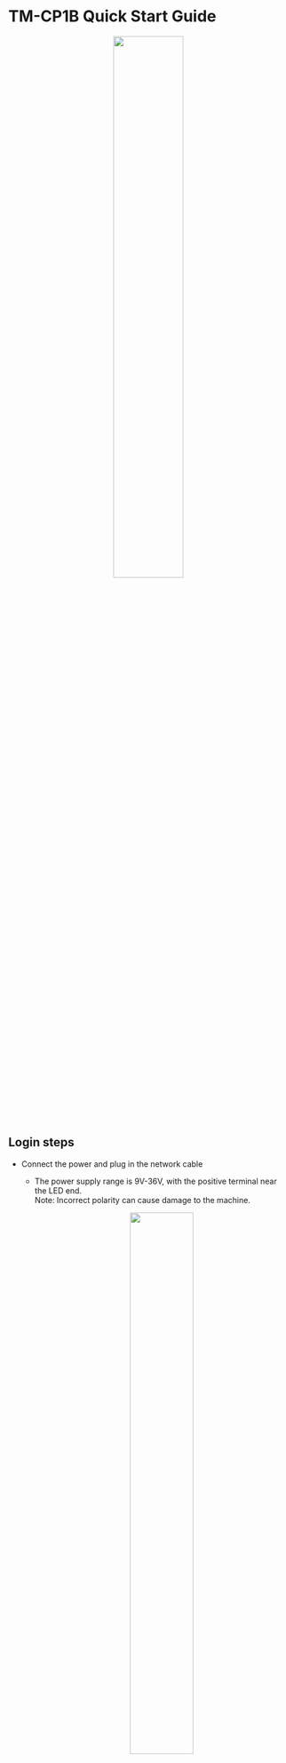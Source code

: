 # TM-CP1B Quick Start Guide
<div align=center>  <img src=".\image\image.png" width=50%></div>

## Login steps
- Connect the power and plug in the network cable
    -   The power supply range is 9V-36V, with the positive terminal near the LED end. <br>Note: Incorrect polarity can cause damage to the machine.
        <div align=center>  <img src=".\image\image-1.png" width=50%></div>

    -   The default network connection method of the machine is DHCP to automatically obtain an IP address.<br> 
        After the network is connected normally, the two indicator lights on the network port will light up simultaneously.
- Obtain the IP address of the machine<br>
    -   Use LAN IP address scanning software [Advanced_IP_Scanner](https://download.advanced-ip-scanner.com/download/files/Advanced_IP_Scanner_2.5.4594.1.exe) to obtain all scanned LAN IP addresses.
    -   After downloading and installing the software, open the software and you will see the following interface. Click Scan to start scanning.The IP address corresponding to the "CP1B" device is the actual IP address of the machine.


        <div align=center>  <img src=".\image\image-2.png" width=50%></div>

    -   The machine with the device name coolpi in the scanning results corresponds to the DHCP address of the machine.

- Login device<br>
    -   Enter the following link in the browser to enter the login interface:<br>
        https://your_ipaddress:9090/<br>  
        Replace "your_ipaddress" with the actual IP address of the machine.<br>  
        <div align=center>  <img src=".\image\image-5.png" width=50%></div>

    -   Enter your username and password, then click login.<br> The default username for the machine is "admin", and the password is "admin".
        <div align=center>  <img src=".\image\image-6.png" width=50%></div>

    -   Click on the terminal to enter the shell interface, where you can update various devices of the system or operating system.
        <div align=center>  <img src=".\image\image-8.png" width=50%></div>

## Interface operation
- Interface
    -   The correspondence between ttySx device nodes and interfaces.
        
        ttyS0 -- LORA

        ttyS1 -- RS485

        ttyS4 -- RS232

        ttyUSB0-ttyUSB3 -- 4G-LTE

    -   RS485&RS232

        ```
        stty -F /dev/ttyS1 raw speed 115200 //Configure RS485 baud rate to 115200
        echo "hello world" > /dev/ttyS1     //Send "hello world" to RS485 port
        ```
        You can also operate the serial port through C or Python.
    -   4G-LTE 

        After inserting the 4G module and SIM card, the machine will automatically complete the dialing operation after booting up. 
        
        After successful dialing, the system will display the following ppp0 network nodes.

        The default 4G-LET module model currently used is EC20.
        <div align=center>  <img src=".\image\image-10.png" width=50%></div>

    -   WIFI

        The default WIFI module model used by the machine is BL-R7601MU5, which uses the MT7601U chip. <br>
        The system has already integrated drivers and firmware by default, and can be used by plugging in the module.
        <div align=center>  <img src=".\image\image-11.png" width=50%></div>

    -   LORA

        The module defaults to using ttyS0 as the communication port, and the GPIO corresponding to the M0 M1 signal selected for 
        mode is shown in the following figure. M0 of the module corresponds to GPIO66, M1 corresponds to GPIO67, and AUX signal corresponds 
        to GPIO70.
        <div align=center>  <img src=".\image\lora.png" width=50%></div>

        Several working modes of LORA module.
        |  Configuration mode |  M0 M1 level |
        |:-:|:-:|
        | Configuration  |  M0=0 M1=0|
        |  Working |  M0=1 M1=0 |
        |  Low power |  M0=1 M1=1 |

        Operation steps

        1.Enter configuration mode（M0=0 M1=0）
        ```
        stty -F /dev/ttyS0 raw speed 9600       //Configure ttyS0 rate to 9600
        echo 0 > /sys/class/gpio/gpio66/value   //Configure M0 to low
        echo 0 > /sys/class/gpio/gpio67/value   //Configure M1 to low
        ```

        2.Configure group number and address

        ```
        echo -ne '\x80\x18\x01\x00' >/dev/ttyS0      //Configure Configure group number to 0x00
        echo -ne '\x80\x19\x01\x00' >/dev/ttyS0      //Configure Configure group number to 0x00

        ```
        3.Configure channels and power
        <div align=center>  <img src=".\image\lora-1.png" width=50%></div>

        For example, channel 20 [10100], power 21dBm [11], airspeed 9.6K [011]

        Sort as 1010011011, convert to hexadecimal as 0x9b

        The command is: 800601029b

        ```
        echo -ne '\x80\x06\x01\x02\x9b' >/dev/ttyS0      //Configure Configure group number to 0x01

        ```
        4.Switch to normal working mode（M0=1 M1=0）
        ```
        echo 1 > /sys/class/gpio/gpio66/value   //Configure M0 to high
        echo 0 > /sys/class/gpio/gpio67/value   //Configure M1 to low
        ```
        5.Transparent transmission of data

        Note that the receiving module needs to maintain the same address and channel as the sending module.
        ```
        echo -e 'hello coolpi' >/dev/ttyS0
        ```
        <div align=center>  <img src=".\image\lora-2.png" width=50%></div>       
## Update the firmware
- Download firmware and upgrade tools from [Google Drive](https://drive.google.com/drive/folders/1rpwDABPB5bxYspOhQ6YbhDFaWXRB4QgH?usp=sharing)or[Baidu Cloud](https://pan.baidu.com/s/1hJfx2A-HToroDK6UYPIOIQ?pwd=eut4) .
<div align=center>  <img src=".\image\google.png" width=50%></div>

- Connect the USB port of CP1b to the computer.
- Install USB driver using the DriveAssitant-v5.12 tool.
<div align=center>  <img src=".\image\0001.png" width=50%></div>

- Press and hold the REC button on the machine, then turn on the power and the machine will enter MASKROM mode.
<div align=center>  <img src=".\image\0002.png" width=50%></div>

- Open SocToolKit tool, load firmware and upgrade.
<div align=center>  <img src=".\image\0003.png" width=50%></div>

## Compile and update the kernel
  - Synchronize kernel code and compile
    ```
    git clone https://github.com/coolpi-george/coolpi-kernel.git
    git checkout linux-5.10-gen-rkr8
    ./build-kernel.sh
    sudo ./build-fatboot.sh
    ``` 
  - update kernel
  
    After compilation,the kernel root directory will generate coolpi-boot.img. 

    Press and hold the REC button to power on, and the machine enters maskrom mode.

    

    As shown in the following figure, load the kernel file and burn it. 
    <div align=center>  <img src=".\image\0004.png" width=50%></div>    

    If the kernel updates the. ko file, use the following command to synchronize after entering the system
    ```
    sudo rm /lib/modules/5.10.209/ -R
    sudo tar -zxvf /boot/firmware/modules.tar.gz -C /lib
    sync
    ```     

## Common problems and solutions

  -  How to change default password？
        ```
        sudo passwd admin
        ```
  -  How to add a new user?
        As shown in the following figure, new users can be added and permissions can be configured through the backend management software.
        <div align=center>  <img src=".\image\image-9.png" width=50%></div>
  -  How to connect to WiFi network？
        ```
        /*Find available WiFi networks*/
        nmcli dev wifi list
        /*To connect to a WiFi network, you need to replace<SSID>with the network name you want to connect to, and<password>with the password for that network:*/
        nmcli --ask dev wifi connect <SSID> password <password> 
        ```
  -  Unable to register for 4G network?
        
        Pay attention to the insertion direction of the SIM card as shown in the figure below, with the notch facing outward.
        <div align=center>  <img src=".\image\sim.png" width=50%></div>

  -  How to Backup File System?  
    In the process of user development, after building their own application, it is usually necessary to back up the file system and then copy it to other machines. The following provides [backup scripts](https://forum.cool-pi.com/assets/uploads/files/1761125092204-backup-cp1b.sh) and operation methods:  

       -  It is best to use a file system with a capacity greater than twice that of a USB flash drive, for example, if the file system is 4GB, choose an 8GB capacity USB flash drive and format it in NTFS format.  
       -  Copy the script file to a USB drive.  
       -  Insert the USB drive into the USB port of the CP1B machine and turn it on.  
       -  Use the following command to mount a USB drive to the/mnt directory.  
        ``` sudo mount /dev/sda1 /mnt```  
       -  Enter the/mnt directory and execute the script.    
            ``` 
            cd /mnt  
            sudo ./backup-cp1b.sh
            ```
       - After the script is executed, the root directory of the USB drive will generate a * * *. img file, which can be used to replace the rootfs. img file in the compressed image file.
        <div align=center>  <img src=".\image\replace.png" width=50%></div>
  - How to make mass production firmware?  
    The mass production process can be completed using production tools, which require loading production firmware and cannot use development firmware. The following steps for generating production firmware are introduced:  
       - Open the SocToolKit software and select the chip model and storage type as shown in the following figure.    
    <div align=center>  <img src=".\image\update-1.png" width=50%></div>
       - Right click on the watch to add files.
    <div align=center>  <img src=".\image\update-2.png" width=50%></div>
       - Select 6 files and click Create, wait for the creation to complete.
    <div align=center>  <img src=".\image\update-3.png" width=50%></div>



  































    












































